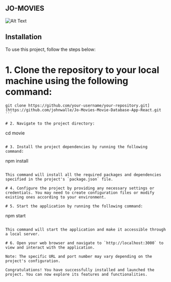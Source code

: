 ## **JO-MOVIES**
![Alt Text](https://i.imgur.com/rkFSuUV.png)


## Installation

To use this project, follow the steps below:

# 1. Clone the repository to your local machine using the following command:

   ````
   git clone https://github.com/your-username/your-repository.git](https://github.com/johnwalle/Jo-Movies-Movie-Database-App-React.git
   ```

# 2. Navigate to the project directory:

   ````
   cd movie
   ```

# 3. Install the project dependencies by running the following command:

   ````
   npm install
   ```

   This command will install all the required packages and dependencies specified in the project's `package.json` file.

# 4. Configure the project by providing any necessary settings or credentials. You may need to create configuration files or modify existing ones according to your environment.

# 5. Start the application by running the following command:

   ````
   npm start
   ```

   This command will start the application and make it accessible through a local server.

# 6. Open your web browser and navigate to `http://localhost:3000` to view and interact with the application.

   Note: The specific URL and port number may vary depending on the project's configuration.

Congratulations! You have successfully installed and launched the project. You can now explore its features and functionalities.


